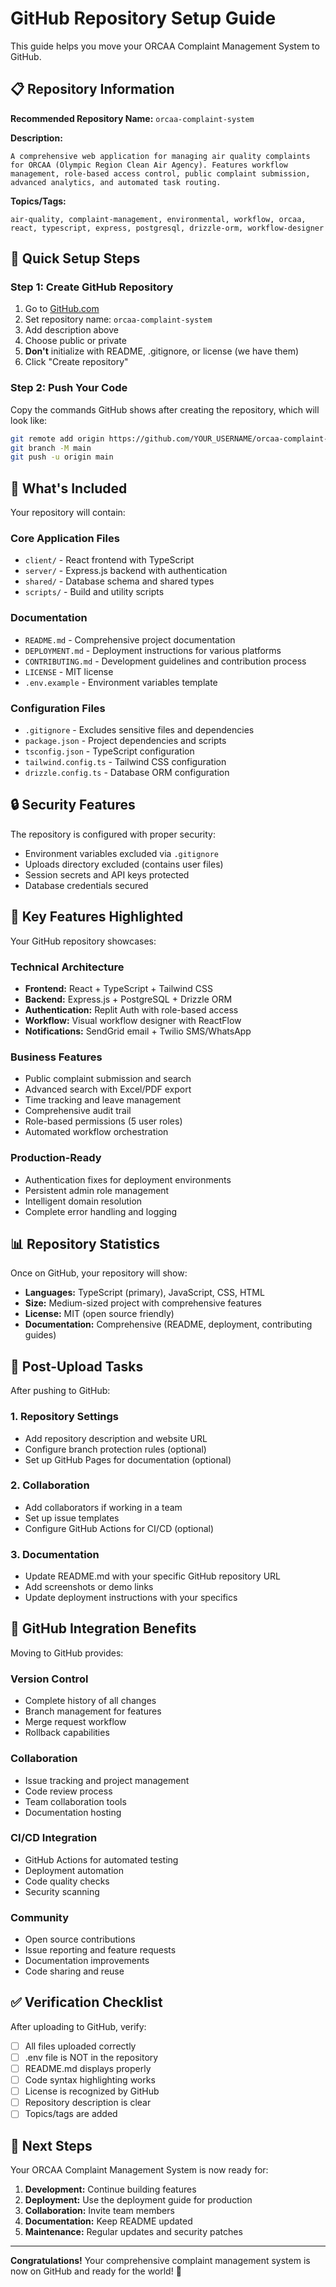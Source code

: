 # GitHub Repository Setup Guide

This guide helps you move your ORCAA Complaint Management System to GitHub.

## 📋 Repository Information

**Recommended Repository Name:** `orcaa-complaint-system`

**Description:** 
```
A comprehensive web application for managing air quality complaints for ORCAA (Olympic Region Clean Air Agency). Features workflow management, role-based access control, public complaint submission, advanced analytics, and automated task routing.
```

**Topics/Tags:**
```
air-quality, complaint-management, environmental, workflow, orcaa, react, typescript, express, postgresql, drizzle-orm, workflow-designer
```

## 🚀 Quick Setup Steps

### Step 1: Create GitHub Repository

1. Go to [GitHub.com](https://github.com/new)
2. Set repository name: `orcaa-complaint-system`
3. Add description above
4. Choose public or private
5. **Don't** initialize with README, .gitignore, or license (we have them)
6. Click "Create repository"

### Step 2: Push Your Code

Copy the commands GitHub shows after creating the repository, which will look like:

```bash
git remote add origin https://github.com/YOUR_USERNAME/orcaa-complaint-system.git
git branch -M main
git push -u origin main
```

## 📁 What's Included

Your repository will contain:

### Core Application Files
- `client/` - React frontend with TypeScript
- `server/` - Express.js backend with authentication
- `shared/` - Database schema and shared types
- `scripts/` - Build and utility scripts

### Documentation
- `README.md` - Comprehensive project documentation
- `DEPLOYMENT.md` - Deployment instructions for various platforms
- `CONTRIBUTING.md` - Development guidelines and contribution process
- `LICENSE` - MIT license
- `.env.example` - Environment variables template

### Configuration Files
- `.gitignore` - Excludes sensitive files and dependencies
- `package.json` - Project dependencies and scripts
- `tsconfig.json` - TypeScript configuration
- `tailwind.config.ts` - Tailwind CSS configuration
- `drizzle.config.ts` - Database ORM configuration

## 🔒 Security Features

The repository is configured with proper security:

- Environment variables excluded via `.gitignore`
- Uploads directory excluded (contains user files)
- Session secrets and API keys protected
- Database credentials secured

## 🌟 Key Features Highlighted

Your GitHub repository showcases:

### Technical Architecture
- **Frontend:** React + TypeScript + Tailwind CSS
- **Backend:** Express.js + PostgreSQL + Drizzle ORM
- **Authentication:** Replit Auth with role-based access
- **Workflow:** Visual workflow designer with ReactFlow
- **Notifications:** SendGrid email + Twilio SMS/WhatsApp

### Business Features
- Public complaint submission and search
- Advanced search with Excel/PDF export
- Time tracking and leave management
- Comprehensive audit trail
- Role-based permissions (5 user roles)
- Automated workflow orchestration

### Production-Ready
- Authentication fixes for deployment environments
- Persistent admin role management
- Intelligent domain resolution
- Complete error handling and logging

## 📊 Repository Statistics

Once on GitHub, your repository will show:
- **Languages:** TypeScript (primary), JavaScript, CSS, HTML
- **Size:** Medium-sized project with comprehensive features
- **License:** MIT (open source friendly)
- **Documentation:** Comprehensive (README, deployment, contributing guides)

## 🔧 Post-Upload Tasks

After pushing to GitHub:

### 1. Repository Settings
- Add repository description and website URL
- Configure branch protection rules (optional)
- Set up GitHub Pages for documentation (optional)

### 2. Collaboration
- Add collaborators if working in a team
- Set up issue templates
- Configure GitHub Actions for CI/CD (optional)

### 3. Documentation
- Update README.md with your specific GitHub repository URL
- Add screenshots or demo links
- Update deployment instructions with your specifics

## 🎯 GitHub Integration Benefits

Moving to GitHub provides:

### Version Control
- Complete history of all changes
- Branch management for features
- Merge request workflow
- Rollback capabilities

### Collaboration
- Issue tracking and project management
- Code review process
- Team collaboration tools
- Documentation hosting

### CI/CD Integration
- GitHub Actions for automated testing
- Deployment automation
- Code quality checks
- Security scanning

### Community
- Open source contributions
- Issue reporting and feature requests
- Documentation improvements
- Code sharing and reuse

## ✅ Verification Checklist

After uploading to GitHub, verify:

- [ ] All files uploaded correctly
- [ ] .env file is NOT in the repository
- [ ] README.md displays properly
- [ ] Code syntax highlighting works
- [ ] License is recognized by GitHub
- [ ] Repository description is clear
- [ ] Topics/tags are added

## 🎉 Next Steps

Your ORCAA Complaint Management System is now ready for:

1. **Development:** Continue building features
2. **Deployment:** Use the deployment guide for production
3. **Collaboration:** Invite team members
4. **Documentation:** Keep README updated
5. **Maintenance:** Regular updates and security patches

---

**Congratulations!** Your comprehensive complaint management system is now on GitHub and ready for the world! 🌟